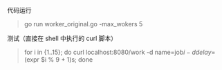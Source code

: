 代码运行

> go run worker_original.go -max_wokers 5 

测试（直接在 shell 中执行的 curl 脚本）

> for i in {1..15}; do curl localhost:8080/work -d name=job$i -d delay=$(expr $i % 9 + 1)s; done